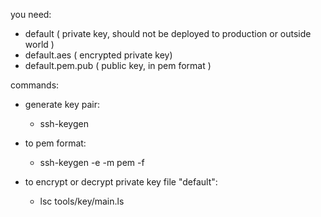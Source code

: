 you need:
 - default ( private key, should not be deployed to production or outside world )
 - default.aes ( encrypted private key)
 - default.pem.pub ( public key, in pem format )

commands:
 - generate key pair:
   - ssh-keygen <path-to-generated-key-pairs>

 - to pem format:
   - ssh-keygen -e -m pem -f <public-key-file>

 - to encrypt or decrypt private key file "default":
   - lsc tools/key/main.ls
